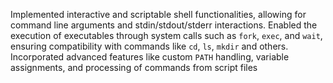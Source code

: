 Implemented interactive and scriptable shell functionalities, allowing for command line arguments and stdin/stdout/stderr interactions. Enabled the execution of executables through system calls such as `fork`, `exec`, and `wait`, ensuring compatibility with commands like `cd`, `ls`, `mkdir` and others. Incorporated advanced features like custom `PATH` handling, variable assignments, and processing of commands from script files
